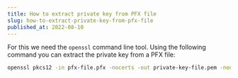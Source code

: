 ```yaml
---
title: How to extract private key from PFX file
slug: how-to-extract-private-key-from-pfx-file
published_at: 2022-08-10
---
```


For this we need the `openssl` command line tool. Using the following command you can extract the private key from a PFX file:

```bash
openssl pkcs12 -in pfx-file.pfx -nocerts -out private-key-file.pem -nodes
```
